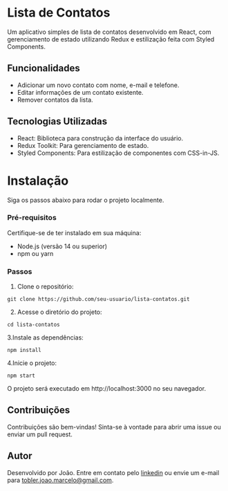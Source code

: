 # Lista de Contatos

Um aplicativo simples de lista de contatos desenvolvido em React, com gerenciamento de estado utilizando Redux e estilização feita com Styled Components.

## Funcionalidades
- Adicionar um novo contato com nome, e-mail e telefone.
- Editar informações de um contato existente.
- Remover contatos da lista.

## Tecnologias Utilizadas
- React: Biblioteca para construção da interface do usuário.
- Redux Toolkit: Para gerenciamento de estado.
- Styled Components: Para estilização de componentes com CSS-in-JS.

# Instalação
Siga os passos abaixo para rodar o projeto localmente.

### Pré-requisitos
Certifique-se de ter instalado em sua máquina:

- Node.js (versão 14 ou superior)
- npm ou yarn

### Passos
1. Clone o repositório:
```
git clone https://github.com/seu-usuario/lista-contatos.git
```

2. Acesse o diretório do projeto:
```
cd lista-contatos
```

3.Instale as dependências:
```
npm install
```

4.Inicie o projeto:
```
npm start
```
O projeto será executado em http://localhost:3000 no seu navegador.

## Contribuições
Contribuições são bem-vindas! Sinta-se à vontade para abrir uma issue ou enviar um pull request.

## Autor
Desenvolvido por João.
Entre em contato pelo [linkedin](https://www.linkedin.com/in/joao-marcelo-silva-tobler-mastrangelo-328609270/) ou envie um e-mail para tobler.joao.marcelo@gmail.com.
